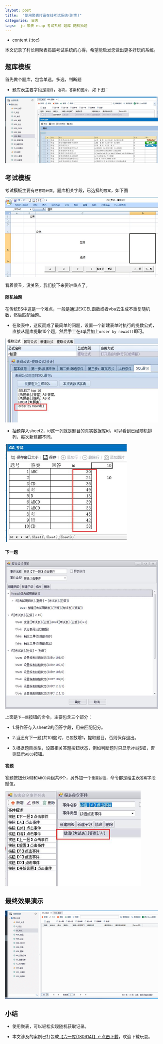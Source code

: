 ```yaml
---
layout: post
title:  "使用聚表打造在线考试系统(附库)"
categories: 日志
tags:  ju 聚表 esap 考试系统 题库 随机抽题
---
```


* content
{:toc}

本文记录了村长用聚表捣鼓考试系统的心得，希望能启发您做出更多好玩的系统。

## 题库模板
首先做个题库，包含单选，多选，判断题

* 题库表主要字段是`题目`，`选项`，`答案`和`图片`，如下图：

![](/img/ju2-1.jpg)

## 考试模板
考试模板主要有`已答题计数`，题库相关字段，已选择的`答案`，如下图

![](/img/ju2-2.jpg)

看着很丑，没关系，我们接下来要讲重点了。

#### 随机抽题
在传统ES中这是一个难点，一般是通过EXCEL函数或者vba去生成不重复随机数，然后匹配抽题。

* 在聚表中，这反而成了最简单的问题，设置一个新建表单时执行的提数公式，直接从题库提取10个题，然后手工在sql后加上`order by newid()`即可。

![](/img/ju2-3.jpg)

* 抽题存入sheet2，id这一列就是题目的真实数据库id，可以看到已经随机排列，每次新建都不同。

![](/img/ju2-4.jpg)

#### 下一题
![](/img/ju2-5.jpg)

上面是`下一题`按钮的命令，主要包含三个部分：

* 1.将作答存入sheet2的回答字段，用来匹配记分。

* 2.当还有下一题(共10题)时，`已答`数增1，提取题目，否则保存退出。

* 3.根据题目类型，设置相关答题按钮状态，例如判断题时只显示`对错`按钮，否则显示`ABCD`按钮。

#### 答题
答题按钮分`对错`和`ABCD`两组共6个，另外加一个`重置按钮`，命令都是给主表`答案`字段赋值。

![](/img/ju2-6.jpg)

## 最终效果演示
![](/img/ju2-7.gif)

## 小结
* 使用聚表，可以轻松实现随机获取记录。

* 本文涉及的案例已打包成[【六一库(180614)】←点击下载](/files/61data180614.zip)，欢迎下载玩耍。
